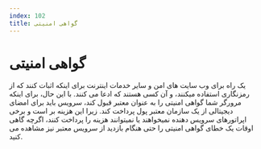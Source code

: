 ```yaml
---
index: 102
title: گواهی امنیتی
---
```

# گواهی امنیتی

یک راه برای وب سایت های امن و سایر خدمات اینترنت برای اینکه اثبات کنند که از رمزنگاری استفاده میکنند، و آن کسی هستند که ادعا می کنند. با این حال، برای اینکه مرورگر شما گواهی امنیتی را به عنوان معتبر قبول کند، سرویس باید برای امضای دیجیتالی از یک سازمان معتبر پول پرداخت کند. زیرا این هزینه بر است و برخی اپراتورهای سرویس دهنده نمیخواهند یا نمیتوانند هزینه را پرداخت کنند، اگرچه گاهی اوقات یک خطای گواهی امنیتی را حتی هنگام بازدید از سرویس معتبر نیز مشاهده می کنید.